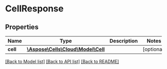 # CellResponse

## Properties
Name | Type | Description | Notes
------------ | ------------- | ------------- | -------------
**cell** | [**\Aspose\Cells\Cloud\Model\Cell**](Cell.md) |  | [optional] 

[[Back to Model list]](../README.md#documentation-for-models) [[Back to API list]](../README.md#documentation-for-api-endpoints) [[Back to README]](../README.md)


